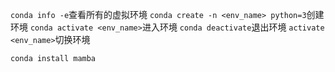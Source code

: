 `conda info -e`查看所有的虚拟环境
`conda create -n <env_name> python=3`创建环境
`conda activate <env_name>`进入环境
`conda deactivate`退出环境
`activate <env_name>`切换环境

`conda install mamba`
